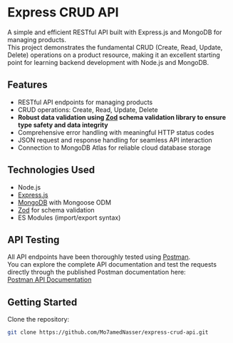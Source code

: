 # Express CRUD API

A simple and efficient RESTful API built with Express.js and MongoDB for managing products.  
This project demonstrates the fundamental CRUD (Create, Read, Update, Delete) operations on a product resource, making it an excellent starting point for learning backend development with Node.js and MongoDB.

## Features

- RESTful API endpoints for managing products  
- CRUD operations: Create, Read, Update, Delete  
- **Robust data validation using [Zod](https://github.com/colinhacks/zod) schema validation library to ensure type safety and data integrity**  
- Comprehensive error handling with meaningful HTTP status codes  
- JSON request and response handling for seamless API interaction  
- Connection to MongoDB Atlas for reliable cloud database storage  

## Technologies Used

- Node.js  
- [Express.js](https://expressjs.com/)  
- [MongoDB](https://www.mongodb.com/) with Mongoose ODM  
- [Zod](https://github.com/colinhacks/zod) for schema validation  
- ES Modules (import/export syntax)

## API Testing

All API endpoints have been thoroughly tested using [Postman](https://www.postman.com/).  
You can explore the complete API documentation and test the requests directly through the published Postman documentation here:  
[Postman API Documentation](https://documenter.getpostman.com/view/35951396/2sB2qgdxrK/)

## Getting Started

Clone the repository:

```bash
git clone https://github.com/Mo7amedNasser/express-crud-api.git
